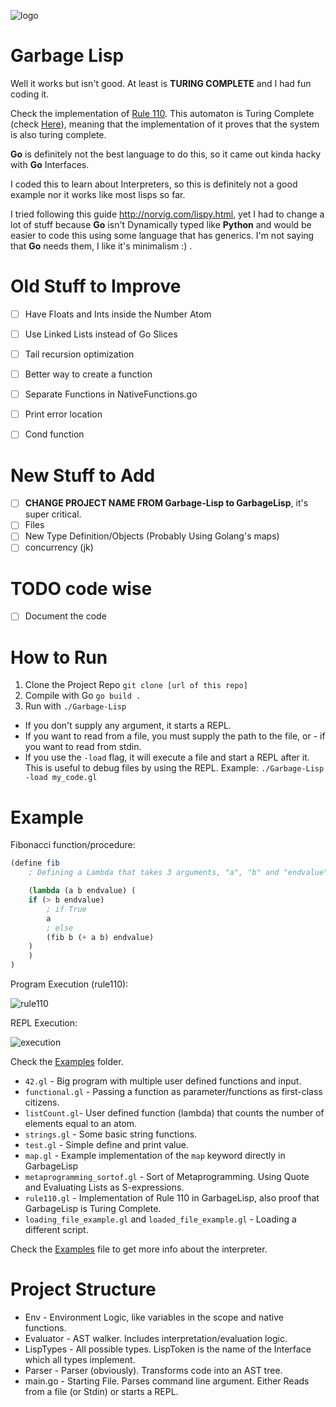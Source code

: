 ![logo](https://i.imgur.com/KGKYp3F.png)


# Garbage Lisp
Well it works but isn't good.
At least is **TURING COMPLETE** and I had fun coding it.

Check the implementation of [Rule 110](https://github.com/Gabulhas/Garbage-Lisp/tree/master/examples/rule110.gl).
This automaton is Turing Complete (check [Here](https://en.wikipedia.org/wiki/Rule_110)), meaning that the implementation of it proves that the system
is also turing complete.


**Go** is definitely not the best language to do this, so it came out kinda hacky with **Go** Interfaces.

I coded this to learn about Interpreters, so this is definitely not a good example nor it works like most lisps so far.

I tried following this guide http://norvig.com/lispy.html, yet I had to change a lot of stuff because **Go** isn't Dynamically
typed like **Python** and would be easier to code this using some language that has generics.
I'm not saying that **Go** needs them, I like it's minimalism :) .

# Old Stuff to Improve
- [ ] Have Floats and Ints inside the Number Atom
- [ ] Use Linked Lists instead of Go Slices
- [ ] Tail recursion optimization
- [ ] Better way to create a function
- [ ] Separate Functions in NativeFunctions.go
- [ ] Print error location
- [ ] Cond function


# New Stuff to Add
- [ ] **CHANGE PROJECT NAME FROM Garbage-Lisp to GarbageLisp**, it's super critical.
- [ ] Files
- [ ] New Type Definition/Objects (Probably Using Golang's maps)
- [ ] concurrency (jk)

# TODO code wise
- [ ] Document the code


# How to Run

1. Clone the Project Repo `git clone [url of this repo]`
2. Compile with Go `go build .`
3. Run with `./Garbage-Lisp`
- If you don't supply any argument, it starts a REPL.
- If you want to read from a file, you must supply the path to the file, or - if you want to read from stdin.
- If you use the `-load` flag, it will execute a file and start a REPL after it. This is useful to debug files by using the REPL. Example: `./Garbage-Lisp -load my_code.gl`


# Example

Fibonacci function/procedure:
```scheme
(define fib
    ; Defining a Lambda that takes 3 arguments, "a", "b" and "endvalue"

    (lambda (a b endvalue) (
	if (> b endvalue)
	    ; if True
	    a
	    ; else
	    (fib b (+ a b) endvalue)
	)
    )
)
```


Program Execution (rule110):

![rule110](https://i.imgur.com/nFrymgx.png)



REPL Execution:

![execution](https://i.imgur.com/9a3uPNn.png)




Check the [Examples](https://github.com/Gabulhas/Garbage-Lisp/tree/master/examples) folder.
- `42.gl`       - Big program with multiple user defined functions and input.
- `functional.gl` - Passing a function as parameter/functions as first-class citizens.
- `listCount.gl`- User defined function (lambda) that counts the number of elements equal to an atom.
- `strings.gl`  - Some basic string functions.
- `test.gl`     - Simple define and print value.
- `map.gl`      - Example implementation of the `map` keyword directly in GarbageLisp
- `metaprogramming_sortof.gl` - Sort of Metaprogramming. Using Quote and Evaluating Lists as S-expressions.
- `rule110.gl` - Implementation of Rule 110 in GarbageLisp, also proof that GarbageLisp is Turing Complete.
- `loading_file_example.gl` and `loaded_file_example.gl` - Loading a different script.


Check the [Examples](https://github.com/Gabulhas/Garbage-Lisp/tree/master/DOCS.md) file to get more info about the interpreter.

# Project Structure
- Env       - Environment Logic, like variables in the scope and native functions.
- Evaluator - AST walker. Includes interpretation/evaluation logic.
- LispTypes - All possible types. LispToken is the name of the Interface which all types implement.
- Parser    - Parser (obviously). Transforms code into an AST tree.
- main.go   - Starting File. Parses command line argument. Either Reads from a file (or Stdin) or starts a REPL.
